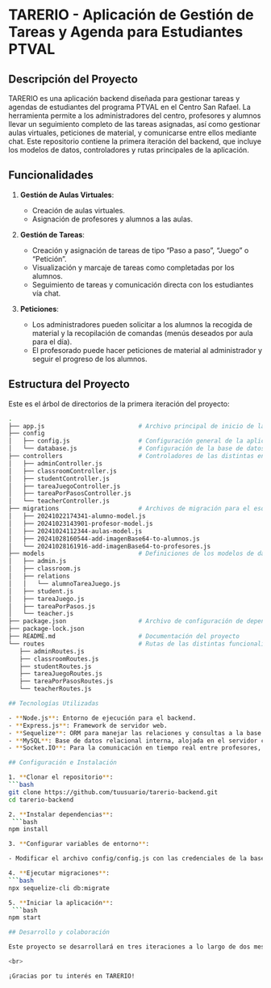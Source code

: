 # TARERIO - Aplicación de Gestión de Tareas y Agenda para Estudiantes PTVAL

## Descripción del Proyecto

TARERIO es una aplicación backend diseñada para gestionar tareas y agendas de estudiantes del programa PTVAL en el Centro San Rafael. La herramienta permite a los administradores del centro, profesores y alumnos llevar un seguimiento completo de las tareas asignadas, así como gestionar aulas virtuales, peticiones de material, y comunicarse entre ellos mediante chat. Este repositorio contiene la primera iteración del backend, que incluye los modelos de datos, controladores y rutas principales de la aplicación.

## Funcionalidades

1. **Gestión de Aulas Virtuales**:
   - Creación de aulas virtuales.
   - Asignación de profesores y alumnos a las aulas.
   
2. **Gestión de Tareas**:
   - Creación y asignación de tareas de tipo “Paso a paso”, “Juego” o “Petición”.
   - Visualización y marcaje de tareas como completadas por los alumnos.
   - Seguimiento de tareas y comunicación directa con los estudiantes vía chat.
   
3. **Peticiones**:
   - Los administradores pueden solicitar a los alumnos la recogida de material y la recopilación de comandas (menús deseados por aula para el día).
   - El profesorado puede hacer peticiones de material al administrador y seguir el progreso de los alumnos.

## Estructura del Proyecto

Este es el árbol de directorios de la primera iteración del proyecto:
   ```bash
   .
   ├── app.js                          # Archivo principal de inicio de la aplicación
   ├── config                          
   │   ├── config.js                   # Configuración general de la aplicación
   │   └── database.js                 # Configuración de la base de datos
   ├── controllers                     # Controladores de las distintas entidades
   │   ├── adminController.js
   │   ├── classroomController.js
   │   ├── studentController.js
   │   ├── tareaJuegoController.js
   │   ├── tareaPorPasosController.js
   │   └── teacherController.js
   ├── migrations                      # Archivos de migración para el esquema de la base de datos
   │   ├── 20241022174341-alumno-model.js
   │   ├── 20241023143901-profesor-model.js
   │   ├── 20241024112344-aulas-model.js
   │   ├── 20241028160544-add-imagenBase64-to-alumnos.js
   │   └── 20241028161916-add-imagenBase64-to-profesores.js
   ├── models                          # Definiciones de los modelos de datos
   │   ├── admin.js
   │   ├── classroom.js
   │   ├── relations
   │   │   └── alumnoTareaJuego.js
   │   ├── student.js
   │   ├── tareaJuego.js
   │   ├── tareaPorPasos.js
   │   └── teacher.js
   ├── package.json                    # Archivo de configuración de dependencias
   ├── package-lock.json
   ├── README.md                       # Documentación del proyecto
   └── routes                          # Rutas de las distintas funcionalidades
      ├── adminRoutes.js
      ├── classroomRoutes.js
      ├── studentRoutes.js
      ├── tareaJuegoRoutes.js
      ├── tareaPorPasosRoutes.js
      └── teacherRoutes.js

## Tecnologías Utilizadas

- **Node.js**: Entorno de ejecución para el backend.
- **Express.js**: Framework de servidor web.
- **Sequelize**: ORM para manejar las relaciones y consultas a la base de datos.
- **MySQL**: Base de datos relacional interna, alojada en el servidor central del centro.
- **Socket.IO**: Para la comunicación en tiempo real entre profesores, alumnos y administradores.
  
## Configuración e Instalación

1. **Clonar el repositorio**:
   ```bash
   git clone https://github.com/tuusuario/tarerio-backend.git
   cd tarerio-backend

2. **Instalar dependencias**:
    ```bash
   npm install

3. **Configurar variables de entorno**:

 - Modificar el archivo config/config.js con las credenciales de la base de datos y configuración del servidor.

4. **Ejecutar migraciones**:
   ```bash
   npx sequelize-cli db:migrate

5. **Iniciar la aplicación**:
    ```bash
   npm start

## Desarrollo y colaboración

Este proyecto se desarrollará en tres iteraciones a lo largo de dos meses, con una entrega funcional en cada iteración. Las colaboraciones están abiertas para mejorar el código y añadir funcionalidades según las necesidades del centro.

<br>

¡Gracias por tu interés en TARERIO!